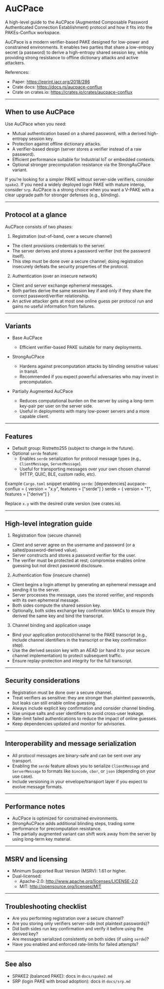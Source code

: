 # AuCPace

A high-level guide to the AuCPace (Augmented Composable Password Authenticated Connection Establishment) protocol and how it fits into the PAKEs-Conflux workspace.

AuCPace is a modern verifier-based PAKE designed for low-power and constrained environments. It enables two parties that share a low-entropy secret (a password) to derive a high-entropy shared session key, while providing strong resistance to offline dictionary attacks and active attackers.

References:
- Paper: https://eprint.iacr.org/2018/286
- Crate docs: https://docs.rs/aucpace-conflux
- Crate on crates.io: https://crates.io/crates/aucpace-conflux

---

## When to use AuCPace

Use AuCPace when you need:
- Mutual authentication based on a shared password, with a derived high-entropy session key.
- Protection against offline dictionary attacks.
- A verifier-based design (server stores a verifier instead of a raw password).
- Efficient performance suitable for Industrial IoT or embedded contexts.
- Optional stronger precomputation resistance via the StrongAuCPace variant.

If you’re looking for a simpler PAKE without server-side verifiers, consider `spake2`. If you need a widely deployed login PAKE with mature interop, consider `srp`. AuCPace is a strong choice when you want a V-PAKE with a clear upgrade path for stronger defenses (e.g., blinding).

---

## Protocol at a glance

AuCPace consists of two phases:

1) Registration (out-of-band, over a secure channel)
- The client provisions credentials to the server.
- The server derives and stores a password verifier (not the password itself).
- This step must be done over a secure channel; doing registration insecurely defeats the security properties of the protocol.

2) Authentication (over an insecure network)
- Client and server exchange ephemeral messages.
- Both parties derive the same session key if and only if they share the correct password/verifier relationship.
- An active attacker gets at most one online guess per protocol run and gains no useful information from failures.

---

## Variants

- Base AuCPace
  - Efficient verifier-based PAKE suitable for many deployments.

- StrongAuCPace
  - Hardens against precomputation attacks by blinding sensitive values in transit.
  - Recommended if you expect powerful adversaries who may invest in precomputation.

- Partially Augmented AuCPace
  - Reduces computational burden on the server by using a long-term key-pair per user on the server side.
  - Useful in deployments with many low-power servers and a more capable client.

---

## Features

- Default group: Ristretto255 (subject to change in the future).
- Optional `serde` feature:
  - Enables `serde` serialization for protocol message types (e.g., `ClientMessage`, `ServerMessage`).
  - Useful for transporting messages over your own chosen channel (HTTP, QUIC, BLE, custom radio, etc).

Example `Cargo.toml` snippet enabling `serde`:
    [dependencies]
    aucpace-conflux = { version = "x.y", features = ["serde"] }
    serde = { version = "1", features = ["derive"] }

Replace `x.y` with the desired crate version (see crates.io).

---

## High-level integration guide

1) Registration flow (secure channel)
- Client and server agree on the username and password (or a salted/password-derived value).
- Server constructs and stores a password verifier for the user.
- The verifier must be protected at rest; compromise enables online guessing but not direct password disclosure.

2) Authentication flow (insecure channel)
- Client begins a login attempt by generating an ephemeral message and sending it to the server.
- Server processes the message, uses the stored verifier, and responds with its own ephemeral message.
- Both sides compute the shared session key.
- Optionally, both sides exchange key confirmation MACs to ensure they derived the same key and bind the transcript.

3) Channel binding and application usage
- Bind your application protocol/channel to the PAKE transcript (e.g., include channel identifiers in the transcript or the key confirmation step).
- Use the derived session key with an AEAD (or hand it to your secure channel implementation) to protect subsequent traffic.
- Ensure replay-protection and integrity for the full transcript.

---

## Security considerations

- Registration must be done over a secure channel.
- Treat verifiers as sensitive: they are stronger than plaintext passwords, but leaks can still enable online guessing.
- Always include explicit key confirmation and consider channel binding.
- Use unique salts and user identifiers to avoid cross-user leakage.
- Rate-limit failed authentications to reduce the impact of online guesses.
- Keep dependencies updated and monitor for advisories.

---

## Interoperability and message serialization

- All protocol messages are binary-safe and can be sent over any transport.
- Enabling the `serde` feature allows you to serialize `ClientMessage` and `ServerMessage` to formats like `bincode`, `cbor`, or `json` (depending on your use case).
- Include versioning in your envelope/transport layer if you expect to evolve message formats.

---

## Performance notes

- AuCPace is optimized for constrained environments.
- StrongAuCPace adds additional blinding steps, trading some performance for precomputation resistance.
- The partially augmented variant can shift work away from the server by using long-term key material.

---

## MSRV and licensing

- Minimum Supported Rust Version (MSRV): 1.61 or higher.
- Dual-licensed:
  - Apache-2.0: http://www.apache.org/licenses/LICENSE-2.0
  - MIT: http://opensource.org/licenses/MIT

---

## Troubleshooting checklist

- Are you performing registration over a secure channel?
- Are you storing only verifiers server-side (not plaintext passwords)?
- Did both sides run key confirmation and verify it before using the derived key?
- Are messages serialized consistently on both sides (if using `serde`)?
- Have you enabled and enforced rate-limits for failed attempts?

---

## See also

- SPAKE2 (balanced PAKE): docs in `docs/spake2.md`
- SRP (login PAKE with broad adoption): docs in `docs/srp.md`
